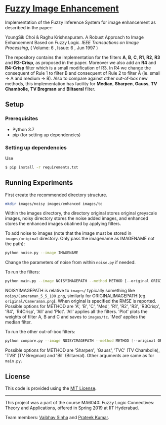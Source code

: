 # [Fuzzy Image Enhancement](https://github.com/vbsinha/fuzzy-image-enhancement/)

Implementation of the Fuzzy Inference System for image enhancement as described in the paper:

YoungSik Choi & Raghu Krishnapuram. A Robust Approach to Image Enhancement Based on Fuzzy Logic. _IEEE Transactions on Image Processing_, ( Volume: 6 , Issue: 6 , Jun 1997 )

The repository contains the implementation for the filters **A**, **B**, **C**, **R1**, **R2**, **R3** and **R3-Crisp**, as proposed in the paper. Moreover we also add an **R4** and **R4-Crisp** filter which is a small modification of R3. In R4 we change the consequent of Rule 1 to filter B and consequent of Rule 2 to filter A (ie. small -> A and medium -> B). Also to compare against other out-of-box new methods, this implementation has facility for **Median**, **Sharpen**, **Gauss**, **TV Chambolle**, **TV Bregman** and **Biltaeral** filter.

## Setup

### Prerequisites
* Python 3.7
* pip (for setting up dependencies)

### Setting up dependencies
Use
```bash
$ pip install -r requirements.txt
```

## Running Experiments

First create the recommended directory structure.
```bash
mkdir images/noisy images/enhanced images/tc
```
Within the images directory, the directory original stores original greyscale images, noisy directory stores the noise added images, and enhanced stores the enhanced images obatined by applying filters.

To add noise to images (note that the image must be stored in `images/original` directory. Only pass the imagename as IMAGENAME not the path):
```bash
python noise.py --image IMAGENAME
```
Change the parameters of noise from within `noise.py` if needed.

To run the filters:
```bash
python main.py --image NOISYIMAGEPATH --method METHOD [--original ORIGINALIMAGEPATH]
```
NOISYIMAGEPATH is relative to `images/` typically something like `noisy/Cameraman_5_5_100.png`, similarly for ORIGINALIMAGEPATH (eg. `original/Cameraman.png`). When original is specified the RMSE is reported.
Possible options for METHOD are 'A', 'B', 'C', 'Med', 'R1', 'R2', 'R3', 'R3Crisp', 'R4', 'R4Crisp', 'All' and 'Plot'. 'All' applies all the filters. 'Plot' plots the weights of filter A, B and C and saves to `images/tc`. 'Med' applies the median filter.

To run the other out-of-box filters:
```bash
python compare.py --image NOISYIMAGEPATH --method METHOD [--original ORIGINALIMAGEPATH]
```
Possible options for METHOD are 'Sharpen', 'Gauss', 'TVC' (TV Chambolle), 'TVB' (TV Bregman) and 'Bil' (Biltaeral). Other arguments are same as for `main.py`.

## License
This code is provided using the [MIT License](LICENSE).

---
This project was a part of the course MA6040: Fuzzy Logic Connectives: Theory and Applications, offered in Spring 2019 at IIT Hyderabad.

Team members: [Vaibhav Sinha](https://vbsinha.github.io) and [Prateek Kumar](https://prateekkumarweb.github.io).
